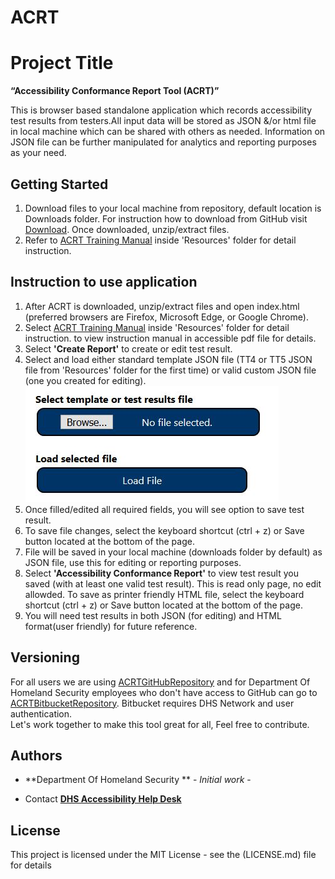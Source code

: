 # ACRT
# Project Title
**“Accessibility Conformance Report Tool (ACRT)”** 

This is browser based standalone application which records accessibility test results from testers.All input data will be stored as JSON &/or html file in local machine which can be shared with others as needed. Information on JSON file can be further manipulated for analytics and reporting purposes as your need. 

## Getting Started
1) Download files to your local machine from repository, default location is Downloads folder. For instruction how to download from GitHub visit [Download](https://www.wikihow.com/Download-a-GitHub-Folder ). Once downloaded, unzip/extract files. 
2) Refer to [ACRT Training Manual](https://github.com/Section508Coordinators/ACRT/blob/master/Resources/ACRTTrainingManual.pdf ) inside 'Resources' folder for detail instruction. 


## Instruction to use application
1) After ACRT is downloaded, unzip/extract files and open index.html  (preferred browsers are Firefox, Microsoft Edge, or Google Chrome). <br />
2) Select [ACRT Training Manual](https://github.com/Section508Coordinators/ACRT/blob/master/Resources/ACRTTrainingManual.pdf ) inside 'Resources' folder for detail instruction.  to view instruction manual in accessible pdf file for details. <br />
3) Select **'Create Report'** to create or edit test result. 
4) Select and load either standard template JSON file (TT4 or TT5 JSON file from 'Resources' folder for the first time) or valid custom JSON file (one you created for editing). <br />
![Select & Load](./Resources/select_load.JPG)
5) Once filled/edited all required fields, you will see option to save test result.
6) To save file changes, select the keyboard shortcut (ctrl + z) or Save button located at the bottom of the page.<br/>
7) File will be saved in your local machine (downloads folder by default) as JSON file, use this for editing or reporting purposes. <br />
8) Select **'Accessibility Conformance Report'** to view test result you saved (with at least one valid test result). This is read only page, no edit allowded. To save as printer friendly HTML file, select the keyboard shortcut (ctrl + z) or Save button located at the bottom of the page.<br/>
9) You will need test results in both JSON (for editing) and HTML format(user friendly) for future reference. <br/>

## Versioning
For all users we are using [ACRTGitHubRepository](https://github.com/Section508Coordinators/ACRT ) and for Department Of Homeland Security employees who don't have access to GitHub can go to [ACRTBitbucketRepository](https://maestro.dhs.gov/stash/projects/APPDEV/repos/acrt/browse/acrt). Bitbucket requires DHS Network and user authentication. <br />Let's work together to make this tool great for all, Feel free to contribute. 

## Authors

* **Department Of Homeland Security ** - *Initial work* - 


* Contact
**[DHS Accessibility Help Desk](mailto:accessibility@hq.dhs.gov?subject=ACRT%20feedback)**


## License

This project is licensed under the MIT License - see the (LICENSE.md) file for details

